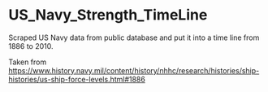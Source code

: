 # US_Navy_Strength_TimeLine
Scraped US Navy data from public database and put it into a time line from 1886 to 2010.

Taken from https://www.history.navy.mil/content/history/nhhc/research/histories/ship-histories/us-ship-force-levels.html#1886
